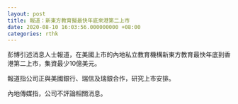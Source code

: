 ```yaml
---
layout: post
title: 報道：新東方教育擬最快年底來港第二上市
date: 2020-08-10 16:03:56.000000000 +08:00
categories: rthk
---
```


彭博引述消息人士報道，在美國上市的內地私立教育機構新東方教育最快年底到香港第二上市，集資最少10億美元。

報道指公司正與美國銀行、瑞信及瑞銀合作，研究上市安排。

內地傳媒指，公司不評論相關消息。
